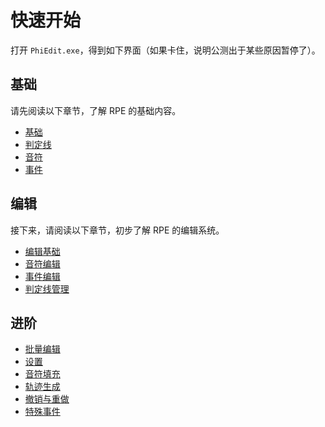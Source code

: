 # 快速开始

打开 `PhiEdit.exe`，得到如下界面（如果卡住，说明公测出于某些原因暂停了）。

<!--TODO: 此处应有图片-->

## 基础

请先阅读以下章节，了解 RPE 的基础内容。

- [基础](basic/basic.md)
- [判定线](basic/line.md)
- [音符](basic/note.md)
- [事件](basic/event.md)

## 编辑

接下来，请阅读以下章节，初步了解 RPE 的编辑系统。

- [编辑基础](manual/edit/basic.md)
- [音符编辑](manual/edit/note.md)
- [事件编辑](manual/edit/event.md)
- [判定线管理](manual/edit/manage-line.md)

## 进阶

- [批量编辑](manual/edit/batch.md)
- [设置](manual/edit/settings.md)
- [音符填充](manual/edit/fill-note.md)
- [轨迹生成](manual/edit/generate-track.md)
- [撤销与重做](manual/edit/undo-and-redo.md)
- [特殊事件](basic/special-event.md)
